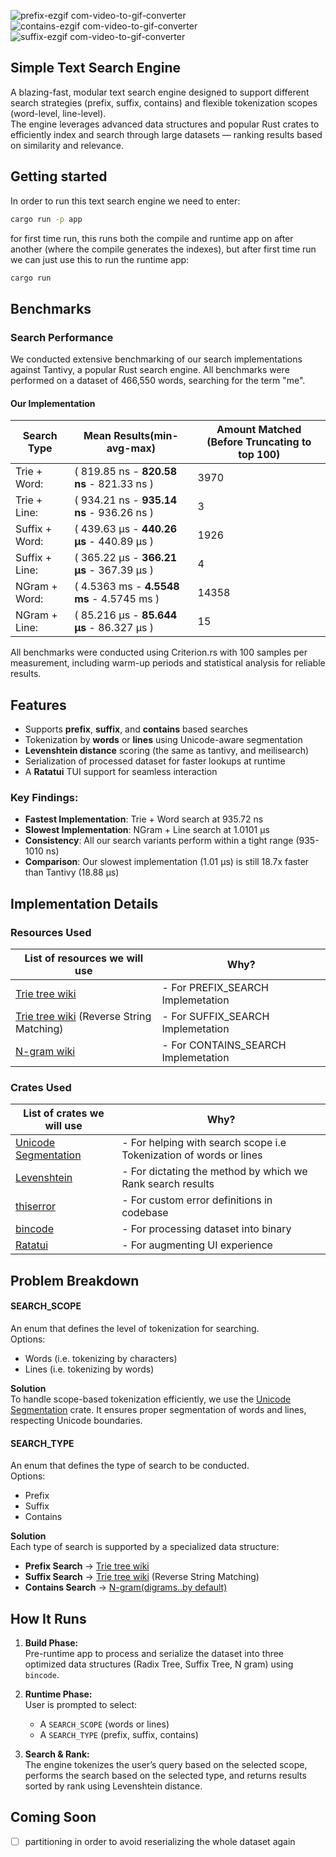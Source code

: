 
![prefix-ezgif com-video-to-gif-converter](https://github.com/user-attachments/assets/a6a7d066-4062-4361-a50e-fc0494483c30)
![contains-ezgif com-video-to-gif-converter](https://github.com/user-attachments/assets/1e6b49b0-965d-494c-beae-ccd7076a32fb)
![suffix-ezgif com-video-to-gif-converter](https://github.com/user-attachments/assets/c95d0f33-3c62-4b58-92a6-2a03cda75b52)

## Simple Text Search Engine

A blazing-fast, modular text search engine designed to support different search strategies (prefix, suffix, contains) and flexible tokenization scopes (word-level, line-level).  
The engine leverages advanced data structures and popular Rust crates to efficiently index and search through large datasets — ranking results based on similarity and relevance.

## Getting started
In order to run this text search engine we need to enter:
```bash
cargo run -p app
```
for first time run, this runs both the compile and runtime app on after another (where the compile generates the indexes), but after first time run we can just use this to run the runtime app:
```bash
cargo run
```

## Benchmarks

### Search Performance

We conducted extensive benchmarking of our search implementations against Tantivy, a popular Rust search engine. All benchmarks were performed on a dataset of 466,550 words, searching for the term "me".

#### Our Implementation

| Search Type | Mean Results(min-avg-max) | Amount Matched (Before Truncating to top 100) |
| -------------- | --------------- |---|
| Trie + Word: | ( 819.85 ns - **820.58 ns** - 821.33 ns ) | 3970 |
| Trie + Line: | ( 934.21 ns - **935.14 ns** - 936.26 ns ) | 3 |
| Suffix + Word: | ( 439.63 µs - **440.26 µs** - 440.89 µs ) | 1926 |
| Suffix + Line: | ( 365.22 µs - **366.21 µs** - 367.39 µs )| 4 |
|NGram + Word: |  ( 4.5363 ms - **4.5548 ms** - 4.5745 ms ) | 14358 |
|NGram + Line: | ( 85.216 µs - **85.644 µs** - 86.327 µs )| 15 |

All benchmarks were conducted using Criterion.rs with 100 samples per measurement, including warm-up periods and statistical analysis for reliable results.

## Features

- Supports **prefix**, **suffix**, and **contains** based searches  
- Tokenization by **words** or **lines** using Unicode-aware segmentation  
- **Levenshtein distance** scoring (the same as tantivy, and meilisearch)
- Serialization of processed dataset for faster lookups at runtime  
- A **Ratatui** TUI support for seamless interaction

### Key Findings:
- **Fastest Implementation**: Trie + Word search at 935.72 ns
- **Slowest Implementation**: NGram + Line search at 1.0101 µs
- **Consistency**: All our search variants perform within a tight range (935-1010 ns)
- **Comparison**: Our slowest implementation (1.01 µs) is still 18.7x faster than Tantivy (18.88 µs)

## Implementation Details

### Resources Used

| List of resources we will use | Why? |
| ------------- | ---|
| [Trie tree wiki](https://en.wikipedia.org/wiki/Trie) | - For PREFIX_SEARCH Implemetation  |
| [Trie tree wiki](https://en.wikipedia.org/wiki/Trie) (Reverse String Matching) | - For SUFFIX_SEARCH Implemetation |
| [N-gram wiki](https://en.wikipedia.org/wiki/N-gram) | - For CONTAINS_SEARCH Implemetation |

### Crates Used

| List of crates we will use | Why? |
| ------------- |---|
| [Unicode Segmentation](https://crates.io/crates/unicode-segmentation) | - For helping with search scope i.e Tokenization of words or lines |
| [Levenshtein](https://crates.io/crates/levenshtein)  | - For dictating the method by which we Rank search results |
| [thiserror](https://crates.io/crates/thiserror)  | - For custom error definitions in codebase |
| [bincode](https://crates.io/crates/bincode)  | - For processing dataset into binary  |
| [Ratatui](https://crates.io/crates/ratatui)  | - For augmenting UI experience |

## Problem Breakdown

#### SEARCH_SCOPE

An enum that defines the level of tokenization for searching.  
Options:  
- Words (i.e. tokenizing by characters)
- Lines (i.e. tokenizing by words)

**Solution**  
To handle scope-based tokenization efficiently, we use the [Unicode Segmentation](https://crates.io/crates/unicode-segmentation) crate. It ensures proper segmentation of words and lines, respecting Unicode boundaries.

#### SEARCH_TYPE

An enum that defines the type of search to be conducted.  
Options:  
- Prefix
- Suffix
- Contains

**Solution**  
Each type of search is supported by a specialized data structure:

- **Prefix Search** → [Trie tree wiki](https://en.wikipedia.org/wiki/Trie)  
- **Suffix Search** → [Trie tree wiki](https://en.wikipedia.org/wiki/Trie) (Reverse String Matching) 
- **Contains Search** → [N-gram(digrams..by default)](https://en.wikipedia.org/wiki/N-gram)

## How It Runs

1. **Build Phase:**  
   Pre-runtime app to process and serialize the dataset into three optimized data structures (Radix Tree, Suffix Tree, N gram) using `bincode`.

2. **Runtime Phase:**  
   User is prompted to select:
   - A `SEARCH_SCOPE` (words or lines)
   - A `SEARCH_TYPE` (prefix, suffix, contains)

3. **Search & Rank:**  
   The engine tokenizes the user’s query based on the selected scope, performs the search based on the selected type, and returns results sorted by rank using Levenshtein distance.

## Coming Soon
- [ ] partitioning in order to avoid reserializing the whole dataset again
